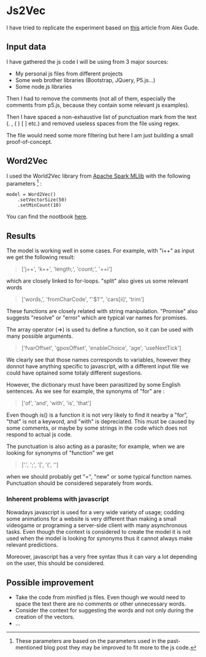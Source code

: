 # Js2Vec

I have tried to replicate the experiment based on [this](https://gab41.lab41.org/python2vec-word-embeddings-for-source-code-3d14d030fe8f) article from Alex Gude.

## Input data

I have gathered the js code I will be using from 3 major sources:
- My personal js files from different projects
- Some web brother libraries (Bootstrap, JQuery, P5.js...)
- Some node.js libraries

Then I had to remove the comments (not all of them, especially the comments from p5.js, because they contain some relevant js examples).

Then I have spaced a non-exhaustive list of punctuation mark from the text (. , ( ) [ ] etc.) and removed useless spaces from the file using regex.

The file would need some more filtering but here I am just building a small proof-of-concept.

## Word2Vec

I used the World2Vec library from [Apache Spark MLlib](https://spark.apache.org) with the following parameters [^1] :
```
model = Word2Vec()
    .setVectorSize(50)
    .setMinCount(10)
```

You can find the nootbook [here](/js2vec.ipynb).


## Results 
 
The model is working well in some cases. For example, with "i++" as input we get the following result:
 > ['j++', 'k++', 'length;', 'count;', '++i']
 
which are closely linked to for-loops. "split" also gives us some relevant words
> ['words,', 'fromCharCode', "'$1'", 'cars[ii]', 'trim']

These functions are closely related with string manipulation. "Promise" also suggests "resolve" or "error" which are typical var names for promises.

The array operator (=>) is used tu define a function, so it can be used with many possible arguments.
> ['fvarOffset', 'gposOffset', 'enableChoice', 'age', 'useNextTick']

We clearly see that those names corresponds to variables, however they donnot have anything specific to javascript, with a different input file we could have optained some totaly different sugestions. 

However, the dictionary must have been parasitized by some English sentences. As we see for example, the synonyms of "for" are :
> ['of', 'and', 'with', 'is', 'that']

Even though is() is a function it is not very likely to find it nearby a "for", "that" is not a keyword, and "with" is depreciated. This must be caused by some comments, or maybe by some strings in the code which does not respond to actual js code. 

The punctuation is also acting as a parasite; for example, when we are looking for synonyms of "function" we get 
> ['.', ';', '[', '(', ''] 

when we should probably get "=", "new" or some typical function names.  Punctuation should be considered separately from words. 

### Inherent problems with javascript

Nowadays javascript is used for a very wide variety of usage; codding some animations for a website is very different than making a small videogame or programing a server-side client with many asynchronous tasks. Even though the context is considered to create the model it is not used when the model is looking for synonyms thus it cannot always make relevant predictions. 

Moreover, javascript has a very free syntax thus it can vary a lot depending on the user, this should be considered. 

## Possible improvement

- Take the code from minified js files. Even though we would need to space the text there are no comments or other unnecessary words.
- Consider the context for suggesting the words and not only during the creation of the vectors.
- ...

[^1]: These parameters are based on the parameters used in the past-mentioned blog post they may be improved to fit more to the js code.

